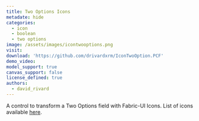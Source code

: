 ```yaml
---
title: Two Options Icons
metadate: hide
categories:
  - icon
  - boolean
  - two options
image: /assets/images/icontwooptions.png
visit: 
download: 'https://github.com/drivardxrm/IconTwoOption.PCF'
demo_video: 
model_support: true
canvas_support: false
license_defined: true
authors:
  - david_rivard
---
```

A control to transform a Two Options field with Fabric-UI Icons. List of icons available <a target="_blank" href="https://developer.microsoft.com/en-us/fabric#/styles/web/icons#available-icons">here</a>.
